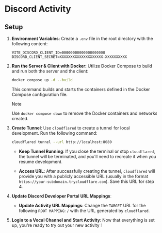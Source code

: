 # Discord Activity

## Setup

1. **Environment Variables**: Create a `.env` file in the root directory with the following content:
    ```dotenv
    VITE_DISCORD_CLIENT_ID=00000000000000000000
    DISCORD_CLIENT_SECRET=XXXXXXXXXXXXXXXXXXXX-XXXXXXXXXX
    ```


2. **Run the Server & Client with Docker**: Utilize Docker Compose to build and run both the server and the client:
    ```bash
    docker compose up -d --build
    ```
    This command builds and starts the containers defined in the Docker Compose configuration file.

    > [!NOTE]
    > Use `docker compose down` to remove the Docker containers and networks created.

3. **Create Tunnel**: Use `cloudflared` to create a tunnel for local development. Run the following command:
    ```bash
    cloudflared tunnel --url http://localhost:8080
    ```

    - **Keep Tunnel Running**: If you close the terminal or stop `cloudflared`, the tunnel will be terminated, and you'll need to recreate it when you resume development.
    
    - **Access URL**: After successfully creating the tunnel, `cloudflared` will provide you with a publicly accessible URL (usually in the format `https://your-subdomain.trycloudflare.com`). Save this URL for step 4.

4. **Update Discord Developer Portal URL Mappings**:

    - **Update Activity URL Mappings**: Change the `TARGET` URL for the following `ROOT MAPPING`: `/` with the URL generated by `cloudflared`.

5. **Login to a Vocal Channel and Start Activity**: Now that everything is set up, you're ready to try out your new activity !
